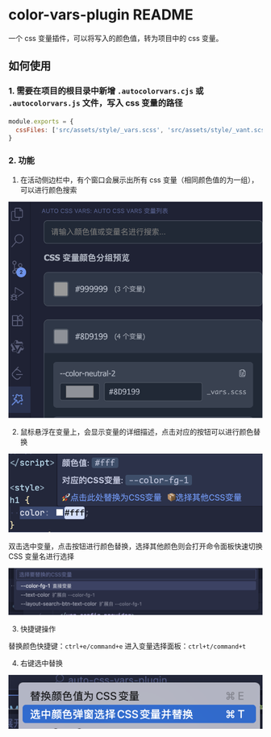 # color-vars-plugin README

一个 css 变量插件，可以将写入的颜色值，转为项目中的 css 变量。

## 如何使用

### 1. 需要在项目的根目录中新增 `.autocolorvars.cjs` 或 `.autocolorvars.js` 文件，写入 css 变量的路径

```js
module.exports = {
  cssFiles: ['src/assets/style/_vars.scss', 'src/assets/style/_vant.scss']
}
```

### 2. 功能

1. 在活动侧边栏中，有个窗口会展示出所有 css 变量（相同颜色值的为一组），可以进行颜色搜索

![](https://github.com/xiaotianna/auto-css-vars-vs-plugin/blob/main/img/%E4%BE%A7%E8%BE%B9%E6%A0%8F%E9%A2%84%E8%A7%88.png?raw=true)

2. 鼠标悬浮在变量上，会显示变量的详细描述，点击对应的按钮可以进行颜色替换

![](https://github.com/xiaotianna/auto-css-vars-vs-plugin/blob/main/img/%E9%A2%9C%E8%89%B2hover.png?raw=true)

双击选中变量，点击按钮进行颜色替换，选择其他颜色则会打开命令面板快速切换 CSS 变量名进行选择

![](https://github.com/xiaotianna/auto-css-vars-vs-plugin/blob/main/img/%E5%85%B6%E4%BB%96%E9%A2%9C%E8%89%B2%E6%9B%BF%E6%8D%A2.png?raw=true)

3. 快捷键操作

替换颜色快捷键：`ctrl+e/command+e`
进入变量选择面板：`ctrl+t/command+t`

4. 右键选中替换

![](https://github.com/xiaotianna/auto-css-vars-vs-plugin/blob/main/img/%E5%8F%B3%E9%94%AE.png?raw=true)
